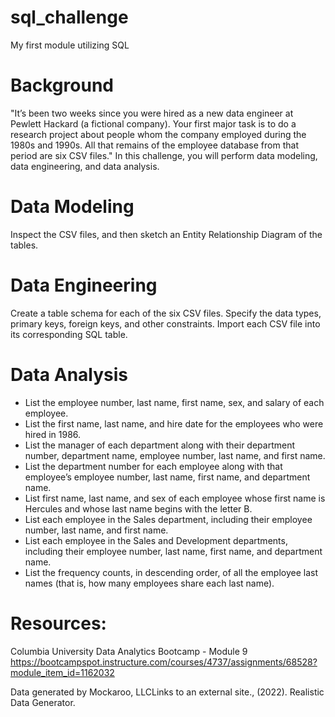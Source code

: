 # sql_challenge
My first module utilizing SQL

# Background
"It’s been two weeks since you were hired as a new data engineer at Pewlett Hackard (a fictional company). Your first major task is to do a research project about people whom the company employed during the 1980s and 1990s. All that remains of the employee database from that period are six CSV files."
In this challenge, you will perform data modeling, data engineering, and data analysis.

# Data Modeling
Inspect the CSV files, and then sketch an Entity Relationship Diagram of the tables.

# Data Engineering
Create a table schema for each of the six CSV files.
Specify the data types, primary keys, foreign keys, and other constraints.
Import each CSV file into its corresponding SQL table.

# Data Analysis
- List the employee number, last name, first name, sex, and salary of each employee.
- List the first name, last name, and hire date for the employees who were hired in 1986.
- List the manager of each department along with their department number, department name, employee      number, last name, and first name.
- List the department number for each employee along with that employee’s employee number, last name,    first name, and department name.
- List first name, last name, and sex of each employee whose first name is Hercules and whose last       name begins with the letter B.
- List each employee in the Sales department, including their employee number, last name, and first      name.
- List each employee in the Sales and Development departments, including their employee number, last     name, first name, and department name.
- List the frequency counts, in descending order, of all the employee last names (that is, how many      employees share each last name).

# Resources: 
Columbia University Data Analytics Bootcamp - Module 9
https://bootcampspot.instructure.com/courses/4737/assignments/68528?module_item_id=1162032

Data generated by Mockaroo, LLCLinks to an external site., (2022). Realistic Data Generator.
